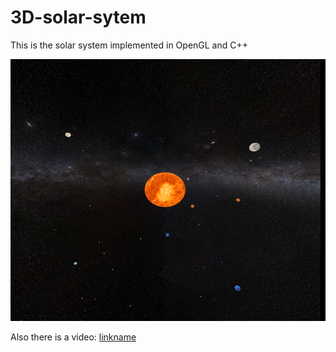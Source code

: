 3D-solar-sytem
==============

This is the solar system implemented in OpenGL and C++

![alt tag](https://github.com/iosifaras/3D-solar-sytem/blob/master/image.png)

Also there is a video:
[linkname](http://youtu.be/FVWQmiJLe7M)
